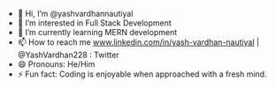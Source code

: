 - 👋 Hi, I’m @yashvardhannautiyal
- 👀 I’m interested in Full Stack Development
- 🌱 I’m currently learning MERN development
- 📫 How to reach me www.linkedin.com/in/yash-vardhan-nautiyal | @YashVardhan228 : Twitter
- 😄 Pronouns: He/Him
- ⚡ Fun fact: Coding is enjoyable when approached with a fresh mind.

<!---
yashvardhannautiyal/yashvardhannautiyal is a ✨ special ✨ repository because its `README.md` (this file) appears on your GitHub profile.
You can click the Preview link to take a look at your changes.
--->
